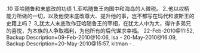 .10 
亚哈随鲁和末底改的功绩 
1_亚哈随鲁王向国中和海岛的人徵税。 2_他以权柄能力所做的一切，以及他使末底改尊大、提升他的事，岂不都写在玛代和波斯王的史籍上吗？ 3_犹太人末底改作亚哈随鲁王的宰相，在犹太人中为大，得许多弟兄的喜悦，为本族的人争取福利，为他所有的后代谋求幸福。 
22-Feb-2010@11:52, Backup Description=09-Feb-2010@10:06, isa - 
20-May-2010@16:09, Backup Description=20-May-2010@15:57, kitman - 
  .